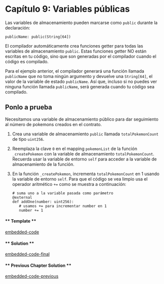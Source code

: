 <!-- Add translation for the following page: https://learn.vyperlang.org/#/1/public_vars
Do NOT change the code below. The below code runs the code editor -->

# Capítulo 9: Variables públicas

Las variables de almacenamiento pueden marcarse como `public` durante la declaración:

```vyper
publicName: public(String[64])
```

El compilador automáticamente crea funciones getter para todas las variables de almacenamiento `public`. Estas funciones getter NO están escritas en tu código, sino que son generadas por el compilador cuando el código es compilado.

Para el ejemplo anterior, el compilador generará una función llamada `publicName` que no toma ningún argumento y devuelve una `String[64]`, el valor de la variable de estado `publicName`. Así que, incluso si no puedes ver ninguna función llamada `publicName`, será generada cuando tu código sea compilado.

## Ponlo a prueba

Necesitamos una variable de almacenamiento público para dar seguimiento al número de pokemons creados en el contrato.

1. Crea una variable de almacenamiento `public` llamada `totalPokemonCount` de tipo `uint256`.
2. Reemplaza la clave `0` en el mapping `pokemonList` de la función `_createPokemon` con
   la variable de almacenamiento `totalPokemonCount`. Recuerda usar la variable de entorno `self` para acceder a la variable de almacenamiento de la función.
3. En la función `_createPokemon`, incrementa `totalPokemonCount` en 1 usando la variable de entorno `self`. Para que el código se vea limpio usa el operador aritmético `+=` como se muestra a continuación:

   ```vyper
   # suma uno a la variable pasada como parámetro
   @external
   def addOne(number: uint256):
      # usamos += para incrementar number en 1
      number += 1
   ```

<!-- tabs:start -->

#### ** Template **

[embedded-code](../../assets/1/1.9-template-code.vy ':include :type=code embed-template')

#### ** Solution **

[embedded-code-final](../../assets/1/1.9-finished-code.vy ':include :type=code embed-final')

#### ** Previous Chapter Solution **

[embedded-code-previous](../../assets/1/1.8-finished-code.vy ':include :type=code embed-previous')

<!-- tabs:end -->
